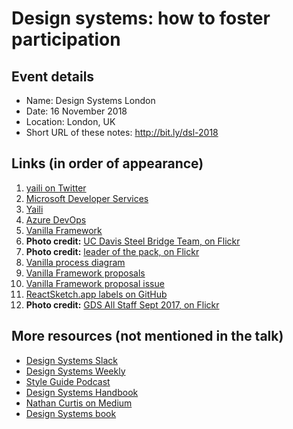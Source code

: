 # Design systems: how to foster participation

## Event details

- Name: Design Systems London
- Date: 16 November 2018
- Location: London, UK
- Short URL of these notes: http://bit.ly/dsl-2018

## Links (in order of appearance)

1. [yaili on Twitter](https://twitter.com/yaili)
2. [Microsoft Developer Services](https://developer.microsoft.com/en-us/)
2. [Yaili](https://yaili.com)
2. [Azure DevOps](https://azure.microsoft.com/en-us/services/devops/)
5. [Vanilla Framework](https://vanillaframework.io/)
3. **Photo credit:** [UC Davis Steel Bridge Team, on Flickr](https://www.flickr.com/photos/ucdaviscoe/13931370069)
6. **Photo credit:** [leader of the pack, on Flickr](https://www.flickr.com/photos/29233640@N07/37079306800)
15. [Vanilla process diagram](https://coggle.it/diagram/V0hkiP976OIbGpy8)
23. [Vanilla Framework proposals](https://github.com/vanilla-framework/vanilla-framework/issues?q=label%3A%22WG%3A+Proposal%22+is%3Aclosed)
24. [Vanilla Framework proposal issue](https://github.com/vanilla-framework/vanilla-framework/issues/1355)
15. [ReactSketch.app labels on GitHub](https://github.com/airbnb/react-sketchapp/labels)
15. **Photo credit:** [GDS All Staff Sept 2017, on Flickr](https://www.flickr.com/photos/gdsteam/36759220184/)

## More resources (not mentioned in the talk)

* [Design Systems Slack](https://design-systems.slack.com/)
* [Design Systems Weekly](http://news.design.systems/)
* [Style Guide Podcast](http://styleguides.io/podcasts)
* [Design Systems Handbook](https://www.designbetter.co/design-systems-handbook)
* [Nathan Curtis on Medium](https://medium.com/@nathanacurtis)
* [Design Systems book](https://www.smashingmagazine.com/design-systems-book/)
